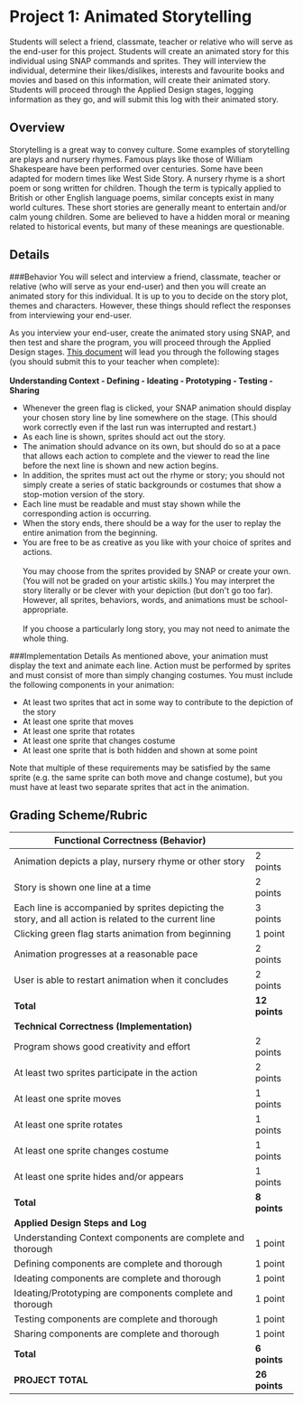 <!--- REVISED -->
# Project 1: Animated Storytelling

Students will select a friend, classmate, teacher or relative who will serve as the end-user for this project. Students will create an animated story for this individual using SNAP commands and sprites. They will interview the individual, determine their likes/dislikes, interests and favourite books and movies and based on this information, will create their animated story. Students will proceed through the Applied Design stages, logging information as they go, and will submit this log with their animated story.

## Overview

Storytelling is a great way to convey culture.  Some examples of storytelling are plays and nursery rhymes. Famous plays like those of William Shakespeare have been performed over centuries.  Some have been adapted for modern times like West Side Story. A nursery rhyme is a short poem or song written for children. Though the term is typically applied to British or other English language poems, similar concepts exist in many world cultures. These short stories are generally meant to entertain and/or calm young children. Some are believed to have a hidden moral or meaning related to historical events, but many of these meanings are questionable.

## Details

###Behavior
You will select and interview a friend, classmate, teacher or relative (who will serve as your end-user) and then you will create an animated story for this individual. It is up to you to decide on the story plot, themes and characters. However, these things should reflect the responses from interviewing your end-user.

As you interview your end-user, create the animated story using SNAP, and then test and share the program, you will proceed through the Applied Design stages. [This document](https://tealsk12.gitbooks.io/introduction-to-computer-science/raw/BC-By-FCL/content/Unit%201/CSIntroUnit1Project-AppliedDesign.docx) will lead you through the following stages (you should submit this to your teacher when complete):<br>
<br><b>Understanding Context - Defining - Ideating - Prototyping - Testing - Sharing</b><br>

-   Whenever the green flag is clicked, your SNAP animation should display your chosen story line by line somewhere on the stage. (This should work correctly even if the last run was interrupted and restart.)
-   As each line is shown, sprites should act out the story.
-   The animation should advance on its own, but should do so at a pace that allows each action to complete and the viewer to read the line before the next line is shown and new action begins.
-   In addition, the sprites must act out the rhyme or story; you should not simply create a series of static backgrounds or costumes that show a stop-motion version of the story.
-   Each line must be readable and must stay shown while the corresponding action is occurring.
-   When the story ends, there should be a way for the user to replay the entire animation from the beginning.
-   You are free to be as creative as you like with your choice of sprites and actions.<br />
    <br />
    You may choose from the sprites provided by SNAP or create your own. (You will not be graded on your artistic skills.) You may interpret the story literally or be clever with your depiction (but don't go too far). However, all sprites, behaviors, words, and animations must be school-appropriate.<br />
    <br />
    If you choose a particularly long story, you may not need to animate the whole thing.

###Implementation Details
As mentioned above, your animation must display the text and animate each line. Action must be performed by sprites and must consist of more than simply changing costumes. You must include the following components in your animation:

-   At least two sprites that act in some way to contribute to the depiction of the story
-   At least one sprite that moves
-   At least one sprite that rotates
-   At least one sprite that changes costume
-   At least one sprite that is both hidden and shown at some point

Note that multiple of these requirements may be satisfied by the same sprite (e.g. the same sprite can both move and change costume), but you must have at least two separate sprites that act in the animation.

## Grading Scheme/Rubric

| **Functional Correctness (Behavior)**                                                                  |               |
--------------------------------------------------------------------------------------------------------|---------------
| Animation depicts a play, nursery rhyme or other story                                                 | 2 points      |
| Story is shown one line at a time                                                                      | 2 points      |
| Each line is accompanied by sprites depicting the story, and all action is related to the current line | 3 points      |
| Clicking green flag starts animation from beginning                                                    | 1 point       |
| Animation progresses at a reasonable pace                                                              | 2 points      |
| User is able to restart animation when it concludes                                                    | 2 points      |
| **Total**                                                                                              | **12 points** |
| **Technical Correctness (Implementation)**                                                             |               |
| Program shows good creativity and effort                                                               | 2 points      |
| At least two sprites participate in the action                                                         | 2 points      |
| At least one sprite moves                                                                              | 1 points      |
| At least one sprite rotates                                                                            | 1 points      |
| At least one sprite changes costume                                                                    | 1 points      |
| At least one sprite hides and/or appears                                                               | 1 points      |
| **Total**                                                                                              | **8 points**  |
| **Applied Design Steps and Log**                                                                       |               |
| Understanding Context components are complete and thorough                                             | 1 point       |
| Defining components are complete and thorough                                                          | 1 point       |
| Ideating components are complete and thorough                                                          | 1 point       |
| Ideating/Prototyping are components complete and thorough                                              | 1 point       |
| Testing components are complete and thorough                                                           | 1 point       |
| Sharing components are complete and thorough                                                           | 1 point       |
| **Total**                                                                                              | **6 points**  |
| **PROJECT TOTAL**                                                                                      | **26 points** |
